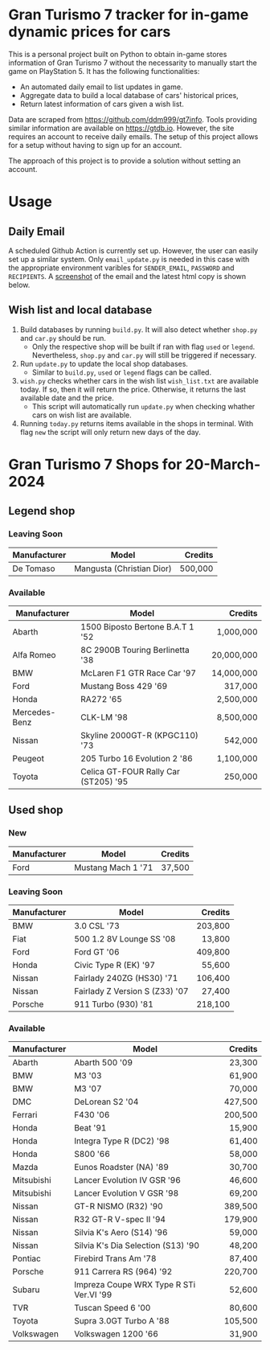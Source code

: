 # Gran Turismo 7 tracker for in-game dynamic prices for cars

This is a personal project built on Python to obtain in-game stores information of Gran Turismo 7 without the necessarity to manually start the game on PlayStation 5. It has the following functionalities:

- An automated daily email to list updates in game.
- Aggregate data to build a local database of cars' historical prices,
- Return latest information of cars given a wish list.

Data are scraped from https://github.com/ddm999/gt7info. Tools providing similar information are available on https://gtdb.io. However, the site requires an account to receive daily emails. The setup of this project allows for a setup without having to sign up for an account.

The approach of this project is to provide a solution without setting an account.

# Usage

## Daily Email

A scheduled Github Action is currently set up. However, the user can easily set up a similar system. Only `email_update.py` is needed in this case with the appropriate environment varibles for `SENDER_EMAIL`, `PASSWORD` and `RECIPIENTS`. A [screenshot](https://raw.githubusercontent.com/marcohoucheng/Gran-Turismo-7-Price-Tracker/main/data/email_screenshot.png) of the email and the latest html copy is shown below.

## Wish list and local database

1. Build databases by running `build.py`. It will also detect whether `shop.py` and `car.py` should be run.
    - Only the respective shop will be built if ran with flag `used` or `legend`. Nevertheless, `shop.py` and `car.py` will still be triggered if necessary.
2. Run `update.py` to update the local shop databases.
    - Similar to `build.py`, `used` or `legend` flags can be called.
3. `wish.py` checks whether cars in the wish list `wish_list.txt` are available today. If so, then it will return the price. Otherwise, it returns the last available date and the price.
    - This script will automatically run `update.py` when checking whather cars on wish list are available.
4. Running `today.py` returns items available in the shops in terminal. With flag `new` the script will only return new days of the day.


# Gran Turismo 7 Shops for 20-March-2024



## Legend shop

### Leaving Soon
 | Manufacturer | Model | Credits |
 | --- | --- | --: |
|De Tomaso|Mangusta (Christian Dior)|500,000|

### Available
 | Manufacturer | Model | Credits |
 | --- | --- | --: |
|Abarth|1500 Biposto Bertone B.A.T 1 '52|1,000,000|
|Alfa Romeo|8C 2900B Touring Berlinetta '38|20,000,000|
|BMW|McLaren F1 GTR Race Car '97|14,000,000|
|Ford|Mustang Boss 429 '69|317,000|
|Honda|RA272 '65|2,500,000|
|Mercedes-Benz|CLK-LM '98|8,500,000|
|Nissan|Skyline 2000GT-R (KPGC110) '73|542,000|
|Peugeot|205 Turbo 16 Evolution 2 '86|1,100,000|
|Toyota|Celica GT-FOUR Rally Car (ST205) '95|250,000|


## Used shop

### New
 | Manufacturer | Model | Credits |
 | --- | --- | --: |
|Ford|Mustang Mach 1 '71|37,500|

### Leaving Soon
 | Manufacturer | Model | Credits |
 | --- | --- | --: |
|BMW|3.0 CSL '73|203,800|
|Fiat|500 1.2 8V Lounge SS '08|13,800|
|Ford|Ford GT '06|409,800|
|Honda|Civic Type R (EK) '97|55,600|
|Nissan|Fairlady 240ZG (HS30) '71|106,400|
|Nissan|Fairlady Z Version S (Z33) '07|27,400|
|Porsche|911 Turbo (930) '81|218,100|

### Available
 | Manufacturer | Model | Credits |
 | --- | --- | --: |
|Abarth|Abarth 500 '09|23,300|
|BMW|M3 '03|61,900|
|BMW|M3 '07|70,000|
|DMC|DeLorean S2 '04|427,500|
|Ferrari|F430 '06|200,500|
|Honda|Beat '91|15,900|
|Honda|Integra Type R (DC2) '98|61,400|
|Honda|S800 '66|58,000|
|Mazda|Eunos Roadster (NA) '89|30,700|
|Mitsubishi|Lancer Evolution IV GSR '96|46,600|
|Mitsubishi|Lancer Evolution V GSR '98|69,200|
|Nissan|GT-R NISMO (R32) '90|389,500|
|Nissan|R32 GT-R V-spec II '94|179,900|
|Nissan|Silvia K's Aero (S14) '96|59,000|
|Nissan|Silvia K's Dia Selection (S13) '90|48,200|
|Pontiac|Firebird Trans Am '78|87,400|
|Porsche|911 Carrera RS (964) '92|220,700|
|Subaru|Impreza Coupe WRX Type R STi Ver.VI '99|52,600|
|TVR|Tuscan Speed 6 '00|80,600|
|Toyota|Supra 3.0GT Turbo A '88|105,500|
|Volkswagen|Volkswagen 1200 '66|31,900|
